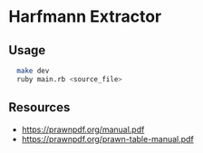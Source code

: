 # Harfmann Extractor

## Usage

```bash
  make dev
  ruby main.rb <source_file>
```

## Resources
* https://prawnpdf.org/manual.pdf
* https://prawnpdf.org/prawn-table-manual.pdf
